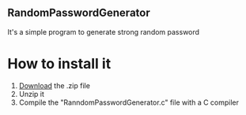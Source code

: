 ## RandomPasswordGenerator

It's a simple program to generate strong random password

# How to install it

1. [Download](https://github.com/fraste97/RandomPasswordGenerator/archive/master.zip) the .zip file
1. Unzip it
1. Compile the "RanndomPasswordGenerator.c" file with a C compiler



